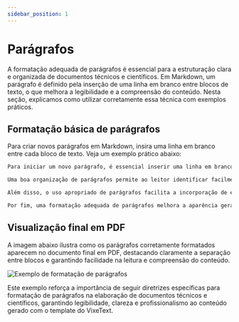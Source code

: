 ```yaml
---
sidebar_position: 1
---
```


# Parágrafos

A formatação adequada de parágrafos é essencial para a estruturação clara e organizada de documentos técnicos e científicos. Em Markdown, um parágrafo é definido pela inserção de uma linha em branco entre blocos de texto, o que melhora a legibilidade e a compreensão do conteúdo. Nesta seção, explicamos como utilizar corretamente essa técnica com exemplos práticos.

## Formatação básica de parágrafos

Para criar novos parágrafos em Markdown, insira uma linha em branco entre cada bloco de texto. Veja um exemplo prático abaixo:

```md
Para iniciar um novo parágrafo, é essencial inserir uma linha em branco antes dele. Isso assegura uma separação visual clara entre blocos distintos, contribuindo significativamente para a legibilidade. Parágrafos corretamente formatados ajudam a criar uma estrutura lógica e organizada para o documento.

Uma boa organização de parágrafos permite ao leitor identificar facilmente as diferentes seções e acompanhar os argumentos apresentados pelo autor. Dessa forma, é fundamental não negligenciar a formatação correta dos parágrafos, que desempenha papel crucial na comunicação eficaz das ideias.

Além disso, o uso apropriado de parágrafos facilita a incorporação de elementos adicionais no texto, como citações, listas e imagens. Cada novo parágrafo pode introduzir ideias distintas ou dar continuidade lógica ao assunto tratado anteriormente.

Por fim, uma formatação adequada de parágrafos melhora a aparência geral do documento, tornando-o visualmente agradável e convidativo à leitura. Uma boa estruturação textual demonstra o cuidado do autor, valorizado em trabalhos técnicos e científicos.
```

## Visualização final em PDF

A imagem abaixo ilustra como os parágrafos corretamente formatados aparecem no documento final em PDF, destacando claramente a separação entre blocos e garantindo facilidade na leitura e compreensão do conteúdo.

![Exemplo de formatação de parágrafos](../../assets/img/exemplo-de-paragrafos.png)

Este exemplo reforça a importância de seguir diretrizes específicas para formatação de parágrafos na elaboração de documentos técnicos e científicos, garantindo legibilidade, clareza e profissionalismo ao conteúdo gerado com o template do VixeText.
